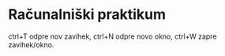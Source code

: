 # Računalniški praktikum
ctrl+T odpre nov zavihek,
ctrl+N odpre novo okno,
ctrl+W zapre zavihek/okno.
